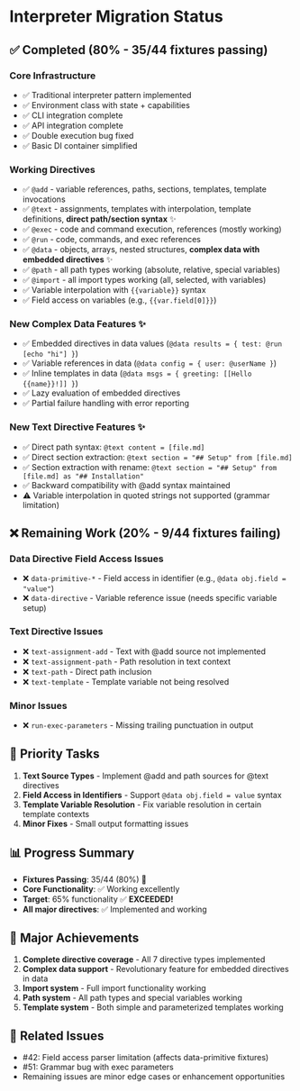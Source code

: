 # Interpreter Migration Status

## ✅ Completed (80% - 35/44 fixtures passing)

### Core Infrastructure
- ✅ Traditional interpreter pattern implemented
- ✅ Environment class with state + capabilities
- ✅ CLI integration complete
- ✅ API integration complete  
- ✅ Double execution bug fixed
- ✅ Basic DI container simplified

### Working Directives
- ✅ `@add` - variable references, paths, sections, templates, template invocations
- ✅ `@text` - assignments, templates with interpolation, template definitions, **direct path/section syntax** ✨
- ✅ `@exec` - code and command execution, references (mostly working)
- ✅ `@run` - code, commands, and exec references
- ✅ `@data` - objects, arrays, nested structures, **complex data with embedded directives** ✨
- ✅ `@path` - all path types working (absolute, relative, special variables)
- ✅ `@import` - all import types working (all, selected, with variables)
- ✅ Variable interpolation with `{{variable}}` syntax
- ✅ Field access on variables (e.g., `{{var.field[0]}}`)

### New Complex Data Features ✨
- ✅ Embedded directives in data values (`@data results = { test: @run [echo "hi"] }`)
- ✅ Variable references in data (`@data config = { user: @userName }`)
- ✅ Inline templates in data (`@data msgs = { greeting: [[Hello {{name}}!]] }`)
- ✅ Lazy evaluation of embedded directives
- ✅ Partial failure handling with error reporting

### New Text Directive Features ✨
- ✅ Direct path syntax: `@text content = [file.md]`
- ✅ Direct section extraction: `@text section = "## Setup" from [file.md]`
- ✅ Section extraction with rename: `@text section = "## Setup" from [file.md] as "## Installation"`
- ✅ Backward compatibility with @add syntax maintained
- ⚠️ Variable interpolation in quoted strings not supported (grammar limitation)

## ❌ Remaining Work (20% - 9/44 fixtures failing)

### Data Directive Field Access Issues
- ❌ `data-primitive-*` - Field access in identifier (e.g., `@data obj.field = "value"`)
- ❌ `data-directive` - Variable reference issue (needs specific variable setup)

### Text Directive Issues
- ❌ `text-assignment-add` - Text with @add source not implemented
- ❌ `text-assignment-path` - Path resolution in text context
- ❌ `text-path` - Direct path inclusion
- ❌ `text-template` - Template variable not being resolved

### Minor Issues
- ❌ `run-exec-parameters` - Missing trailing punctuation in output

## 🎯 Priority Tasks

1. **Text Source Types** - Implement @add and path sources for @text directives
2. **Field Access in Identifiers** - Support `@data obj.field = value` syntax
3. **Template Variable Resolution** - Fix variable resolution in certain template contexts
4. **Minor Fixes** - Small output formatting issues

## 📊 Progress Summary

- **Fixtures Passing**: 35/44 (80%) 🎉
- **Core Functionality**: ✅ Working excellently
- **Target**: 65% functionality ✅ **EXCEEDED!**
- **All major directives**: ✅ Implemented and working

## 🚀 Major Achievements

1. **Complete directive coverage** - All 7 directive types implemented
2. **Complex data support** - Revolutionary feature for embedded directives in data
3. **Import system** - Full import functionality working
4. **Path system** - All path types and special variables working
5. **Template system** - Both simple and parameterized templates working

## 🔗 Related Issues

- #42: Field access parser limitation (affects data-primitive fixtures)
- #51: Grammar bug with exec parameters
- Remaining issues are minor edge cases or enhancement opportunities
